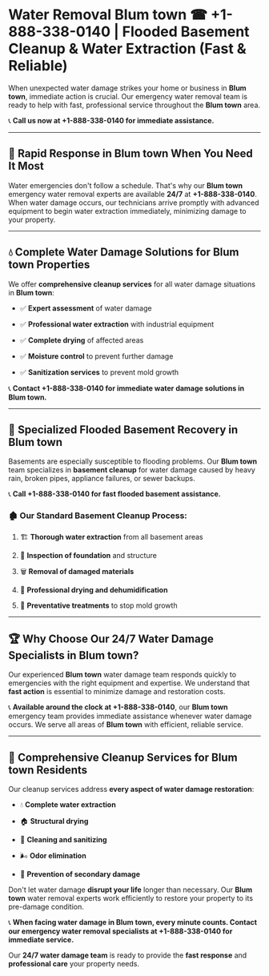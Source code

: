 # Water Removal Blum town ☎ +1-888-338-0140 | Flooded Basement Cleanup & Water Extraction (Fast & Reliable)

When unexpected water damage strikes your home or business in **Blum town**, immediate action is crucial. Our emergency water removal team is ready to help with fast, professional service throughout the **Blum town** area. 

📞 **Call us now at +1-888-338-0140 for immediate assistance.**
---
## 🚀 Rapid Response in Blum town When You Need It Most
Water emergencies don't follow a schedule. That's why our **Blum town** emergency water removal experts are available **24/7** at **+1-888-338-0140**. When water damage occurs, our technicians arrive promptly with advanced equipment to begin water extraction immediately, minimizing damage to your property.
---
## 💧 Complete Water Damage Solutions for Blum town Properties
We offer **comprehensive cleanup services** for all water damage situations in **Blum town**:
- ✅ **Expert assessment** of water damage  
- ✅ **Professional water extraction** with industrial equipment  
- ✅ **Complete drying** of affected areas  
- ✅ **Moisture control** to prevent further damage  
- ✅ **Sanitization services** to prevent mold growth  
📞 **Contact +1-888-338-0140 for immediate water damage solutions in Blum town.**
---
## 🌊 Specialized Flooded Basement Recovery in Blum town
Basements are especially susceptible to flooding problems. Our **Blum town** team specializes in **basement cleanup** for water damage caused by heavy rain, broken pipes, appliance failures, or sewer backups. 
📞 **Call +1-888-338-0140 for fast flooded basement assistance.**
### 🏚️ Our Standard Basement Cleanup Process:
1. 🏗️ **Thorough water extraction** from all basement areas  
2. 🔎 **Inspection of foundation** and structure  
3. 🗑️ **Removal of damaged materials**  
4. 💨 **Professional drying and dehumidification**  
5. 🚫 **Preventative treatments** to stop mold growth  
---
## 🏆 Why Choose Our 24/7 Water Damage Specialists in Blum town?
Our experienced **Blum town** water damage team responds quickly to emergencies with the right equipment and expertise. We understand that **fast action** is essential to minimize damage and restoration costs.
📞 **Available around the clock at +1-888-338-0140**, our **Blum town** emergency team provides immediate assistance whenever water damage occurs. We serve all areas of **Blum town** with efficient, reliable service.
---
## 🧹 Comprehensive Cleanup Services for Blum town Residents
Our cleanup services address **every aspect of water damage restoration**:
- 💧 **Complete water extraction**  
- 🏠 **Structural drying**  
- 🧼 **Cleaning and sanitizing**  
- 🌬️ **Odor elimination**  
- 🚫 **Prevention of secondary damage**  
Don't let water damage **disrupt your life** longer than necessary. Our **Blum town** water removal experts work efficiently to restore your property to its pre-damage condition.
📞 **When facing water damage in Blum town, every minute counts. Contact our emergency water removal specialists at +1-888-338-0140 for immediate service.**
Our **24/7 water damage team** is ready to provide the **fast response** and **professional care** your property needs.
